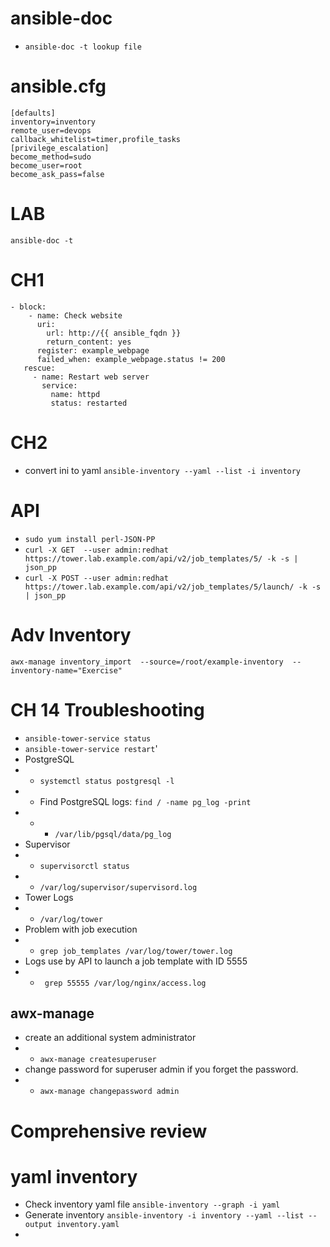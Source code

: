 # ansible-doc
- `ansible-doc -t lookup file `
# ansible.cfg
```
[defaults]
inventory=inventory
remote_user=devops
callback_whitelist=timer,profile_tasks
[privilege_escalation]
become_method=sudo
become_user=root
become_ask_pass=false
```

# LAB
`ansible-doc -t`
# CH1
```
- block:
    - name: Check website
      uri:
        url: http://{{ ansible_fqdn }}
        return_content: yes
      register: example_webpage
      failed_when: example_webpage.status != 200
   rescue:
     - name: Restart web server
       service:
         name: httpd
         status: restarted
```
# CH2
- convert ini to yaml `ansible-inventory --yaml --list -i inventory`

# API
- `sudo yum install perl-JSON-PP`
-  `curl -X GET  --user admin:redhat  https://tower.lab.example.com/api/v2/job_templates/5/ -k -s | json_pp`
- `curl -X POST --user admin:redhat  https://tower.lab.example.com/api/v2/job_templates/5/launch/ -k -s | json_pp`

# Adv Inventory
`awx-manage inventory_import  --source=/root/example-inventory  --inventory-name="Exercise"`

# CH 14 Troubleshooting
- `ansible-tower-service status`
- `ansible-tower-service restart`'
- PostgreSQL
- -  `systemctl status postgresql -l`
- -  Find PostgreSQL logs: `find / -name pg_log -print`
- - -  `/var/lib/pgsql/data/pg_log`
- Supervisor
- - `supervisorctl status`
- - `/var/log/supervisor/supervisord.log`
- Tower Logs
- - `/var/log/tower`
- Problem with job execution
- - `grep job_templates /var/log/tower/tower.log`
- Logs use by API to launch  a job template with ID 5555
- - ` grep 55555 /var/log/nginx/access.log`
## awx-manage
- create an additional system administrator
- - `awx-manage createsuperuser`
- change password for superuser admin if you forget the password.
- - `awx-manage changepassword admin`
# Comprehensive review
# yaml inventory
- Check inventory yaml file `ansible-inventory --graph -i yaml`
- Generate inventory `ansible-inventory -i inventory --yaml --list --output inventory.yaml`
- 
